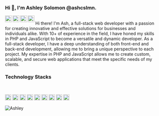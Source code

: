 ### Hi 👋, I'm Ashley Solomon @ashcslmn.

<a href="https://github.com/ashcslmn/">
  <img align="left" alt="Github" width="22px" src="https://cdn.jsdelivr.net/npm/simple-icons@v3/icons/github.svg" />
</a>
<a href="https://t.me/joinchat/">
  <img align="left" alt="Telegram" width="22px" src="https://cdn.jsdelivr.net/npm/simple-icons@3.12.2/icons/telegram.svg" />
</a>
<a href="mailto:ashcslmn@gmail.com">
  <img align="left" alt="Gmail" width="22px" src="https://cdn.jsdelivr.net/npm/simple-icons@3.12.2/icons/gmail.svg" />
</a>
<a href="https://drive.google.com/file/d/1XFBZuqjOnyCGNek_6-h1RFtB9aZ8yeGt/view?usp=sharing">
  <img align="left" alt="Gmail" width="22px" src="https://cdn.jsdelivr.net/npm/simple-icons@3.12.2/icons/googledrive.svg" />
</a>
<br/>
Hi there! I'm Ash, a full-stack web developer with a passion for creating innovative and effective solutions for businesses and individuals alike. With 10+ of experience in the field, I have honed my skills in PHP and JavaScript to become a versatile and dynamic developer.
As a full-stack developer, I have a deep understanding of both front-end and back-end development, allowing me to bring a unique perspective to each project. My expertise in PHP and JavaScript allows me to create custom, scalable, and secure web applications that meet the specific needs of my clients.
<br/>

### Technology Stacks

<br/>

<code><img height="20" src="https://cdn.jsdelivr.net/npm/simple-icons@3.12.2/icons/laravel.svg"></code>
<code><img height="20" src="https://cdn.jsdelivr.net/npm/simple-icons@3.12.2/icons/php.svg"></code>
<code><img height="20" src="https://cdn.jsdelivr.net/npm/simple-icons@3.12.2/icons/vue-dot-js.svg"></code>
<code><img height="20" src="https://cdn.jsdelivr.net/npm/simple-icons@3.12.2/icons/css3.svg"></code>
<code><img height="20" src="https://cdn.jsdelivr.net/npm/simple-icons@3.12.2/icons/javascript.svg"></code>
<code><img height="20" src="https://cdn.jsdelivr.net/npm/simple-icons@3.12.2/icons/ruby.svg"></code>
<code><img height="20" src="https://cdn.jsdelivr.net/npm/simple-icons@3.12.2/icons/rubyonrails.svg"></code>
<code><img height="20" src="https://cdn.jsdelivr.net/npm/simple-icons@3.12.2/icons/git.svg"></code>
<code><img height="20" src="https://cdn.jsdelivr.net/npm/simple-icons@3.12.2/icons/mysql.svg"></code>

<img src="https://github-readme-stats.vercel.app/api?username=ashcslmn&count_private=true&show_icons=true" alt="Ashley" />

